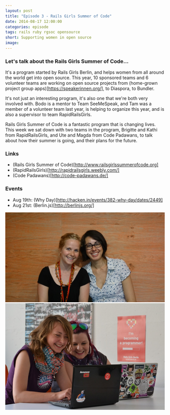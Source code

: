 ```yaml
---
layout: post
title: "Episode 3 - Rails Girls Summer of Code"
date: 2014-08-17 12:00:00
categories: episode
tags: rails ruby rgsoc opensource
short: Supporting women in open source
image:
---
```


### Let's talk about the Rails Girls Summer of Code...

It's a program started by Rails Girls Berlin, and helps women from all around the world get into open source. This year, 10 sponsored teams and 6 volunteer teams are working on open source projects from (home-grown project group apps)[https://speakerinnen.org/], to Diaspora, to Bundler.

It's not just an interesting program, it's also one that we're both very involved with. Bodo is a mentor to Team SeeMeSpeak, and Tam was a member of a volunteer team last year, is helping to organize this year, and is also a supervisor to team RapidRailsGirls.

Rails Girls Summer of Code is a fantastic program that is changing lives. This week we sat down with two teams in the program, Brigitte and Kathi from RapidRailsGirls, and Ute and Magda from Code Padawans, to talk about how their summer is going, and their plans for the future.

### Links
* (Rails Girls Summer of Code)[http://www.railsgirlssummerofcode.org]
* (RapidRailsGirls)[http://rapidrailsgirls.weebly.com/]
* (Code Padawans)[http://code-padawans.de/]

### Events
* Aug 19th: (Why Day)[http://hacken.in/events/382-why-day/dates/2449]
* Aug 21st: (Berlin.js)[http://berlinjs.org/]

![RapidRailsGirls](/images/episode_3_rapid_rails_girls.JPG)
![Code Padawans](/images/episode_3_code_padawans.JPG)